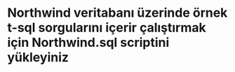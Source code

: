 ﻿# Northwind veritabanı üzerinde örnek t-sql sorgularını içerir çalıştırmak için Northwind.sql scriptini yükleyiniz
